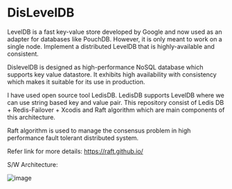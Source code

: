 # DisLevelDB 

LevelDB is a fast key-value store developed by Google and now used as an
adapter for databases like PouchDB. However, it is only meant to
work on a single node. Implement a distributed LevelDB that is highly-available
and consistent.

DislevelDB is designed as high-performance NoSQL database which supports key value datastore. It exhibits high availability with consistency which makes it suitable for its use in production. 

I have used open source tool LedisDB. LedisDB supports LevelDB where we can use string based key and value pair.
This repository consist of Ledis DB + Redis-Failover + Xcodis and Raft algorithm which are main components of this architecture.

Raft algorithm is used to manage the consensus problem in high performance fault tolerant distributed system.

Refer link for more details:
https://raft.github.io/

S/W Architecture:

![image](https://user-images.githubusercontent.com/85771488/121766339-ec05a500-cb05-11eb-8b88-6b7d33a29806.png)











